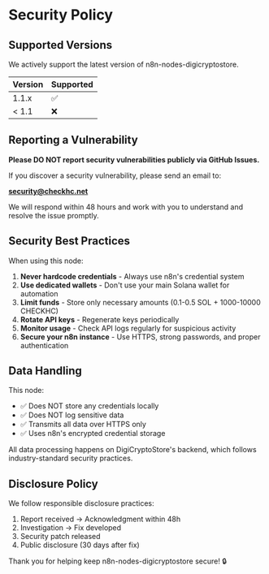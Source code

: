 # Security Policy

## Supported Versions

We actively support the latest version of n8n-nodes-digicryptostore.

| Version | Supported          |
| ------- | ------------------ |
| 1.1.x   | :white_check_mark: |
| < 1.1   | :x:                |

## Reporting a Vulnerability

**Please DO NOT report security vulnerabilities publicly via GitHub Issues.**

If you discover a security vulnerability, please send an email to:

**security@checkhc.net**

We will respond within 48 hours and work with you to understand and resolve the issue promptly.

## Security Best Practices

When using this node:

1. **Never hardcode credentials** - Always use n8n's credential system
2. **Use dedicated wallets** - Don't use your main Solana wallet for automation
3. **Limit funds** - Store only necessary amounts (0.1-0.5 SOL + 1000-10000 CHECKHC)
4. **Rotate API keys** - Regenerate keys periodically
5. **Monitor usage** - Check API logs regularly for suspicious activity
6. **Secure your n8n instance** - Use HTTPS, strong passwords, and proper authentication

## Data Handling

This node:
- ✅ Does NOT store any credentials locally
- ✅ Does NOT log sensitive data
- ✅ Transmits all data over HTTPS only
- ✅ Uses n8n's encrypted credential storage

All data processing happens on DigiCryptoStore's backend, which follows industry-standard security practices.

## Disclosure Policy

We follow responsible disclosure practices:
1. Report received → Acknowledgment within 48h
2. Investigation → Fix developed
3. Security patch released
4. Public disclosure (30 days after fix)

Thank you for helping keep n8n-nodes-digicryptostore secure! 🔒
